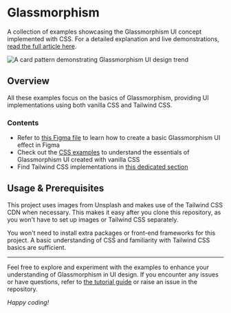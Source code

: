# Glassmorphism

A collection of examples showcasing the Glassmorphism UI concept implemented with CSS. For a detailed explanation and live demonstrations, [read the full article here](https://blog.logrocket.com/implement-glassmorphism-css/).

![A card pattern demonstrating Glassmorphism UI design trend](https://github.com/c99rahul/glassmorphism/assets/70071346/65d5cfd6-11da-4a9d-ab3c-86dac21d3aaf)

## Overview

All these examples focus on the basics of Glassmorphism, providing UI implementations using both vanilla CSS and Tailwind CSS.

### Contents

- Refer to [this Figma file](https://www.figma.com/file/IukVe5sA8vnRu9RwF196ym/Glassmorphism?type=design&node-id=0%3A1&mode=design&t=VOSJhWqsQVJfGzeK-1) to learn how to create a basic Glassmorphism UI effect in Figma
- Check out the [CSS examples](css-examples/) to understand the essentials of Glassmorphism UI created with vanilla CSS
- Find Tailwind CSS implementations in [this dedicated section](twcss-examples/)

## Usage & Prerequisites

This project uses images from Unsplash and makes use of the Tailwind CSS CDN when necessary. This makes it easy after you clone this repository, as you won't have to set up images or Tailwind CSS separately.

You won't need to install extra packages or front-end frameworks for this project. A basic understanding of CSS and familiarity with Tailwind CSS basics are sufficient.

---

Feel free to explore and experiment with the examples to enhance your understanding of Glassmorphism in UI design. If you encounter any issues or have questions, refer to [the tutorial guide](https://blog.logrocket.com/implement-glassmorphism-css/) or raise an issue in the repository.

_Happy coding!_
